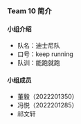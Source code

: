 ### Team 10 简介

#### 小组介绍

- 队名：迪士尼队
- 口号：keep running
- 队训：能跑就跑

#### 小组成员

- 董毅（2022201350）
- 冯悦（2022201285）
- 祁文轩